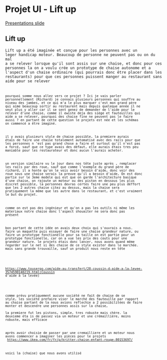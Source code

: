 Projet Ul - Lift up
====================

[Presentations slide](https://docs.google.com/presentation/d/1F90I4jqLM0xJeXBUU_vE5x2pX4bnX4WyPgPFGB-84LE/edit?usp=sharing)

Lift up
--------

<code>Lift up a été imaginée et conçue pour les personnes avec un leger handicap moteur. Beaucoup de personne ne peuvent pas ou on du mal a se relever lorsque qu'il sont assis sur une chaise, et donc pour ces personnes la on a voulu crée un prototype de chaise autonome et a l'aspect d'un chaise ordinaire (qui pourrais donc être placer dans les restaurants) pour que ces personnes puissent manger au restaurant sans aide pour se relever<code>

pourquoi somme nous allez vers ce projet ? Ici je vais parler personnellement (Richard) je connais plusieurs personnes qui souffre au niveau des jambes, et ce qui m'a le plus marquer c'est mon grand père qui aime beaucoup sortir au restaurent mais depuis queleque année il ne veut plus y aller car il se sent genez de demander de l'aide pour le relever d'une chaise, comme il ewiste deja des siège et fauteuilles qui aide a se relever, pourquoi des chaise fine ne peuvent pas le faire aussi ? en partant de cette question le projets est née et les schémas on commencé a être imaginé.

il y avais plusieurs style de chaise possible, la premiere aurais étais de faire une chaise totalement automatisé avec des rails pour que les personnes n 'est pas grand chose a faire et surtout qu'il n'est pas a forcé, sauf que ce type avais des défaut, elle aurais étais tres peu maniable pour les restaurateur et donc aucun l'aurais acheter.

un version similaire vu le jour dans nos tête juste après , remplacer les rails par des roue, sauf que comme l'exemple du grand père de richard, il a honte qu'on le vois avoir besoin d'aide, donc voir des roue sous une chaise serais la preuve qu'il a besoin d'aide, On est donc partie sur le 3eme modele qui est que on garde l'architecture basique d'une chaise, on rajoute un moteur ou des piston en dessous les plus discret possible, la personnes devras certes faire une peu plus déffort que les 2 autres chaise citez au dessus, mais la chaise sera pratiquement la même que les autre dans le restaurant, et c'est vraiment le but du projet.

comme on est pas des ingénieur et qu'on a pas les outils ni même les materiaux notre chaise donc l'aspect shouaiter ne sera donc pas présent

bon partant de cette idée on avais deux choix qui s'ouvrais a nous.
faire un maquette puis essayer de faire une chaise grandeur nature, ou faire un prototype fonctionelle pour sa taille
on est partie pour un prototype fonctionelle, car on a vue les prix des couts pour une grandeur nature. 
le projets étais donc lancer, nous avons quand même regarder sur le net si des chaise de ce style exister dans le marchée. mais sans grande trouvaille, sauf un produit nous reste en tête 

<foutre un lien vers le site>
  
https://www.tousergo.com/aide-au-transfert/28-coussin-d-aide-a-la-levee-3574590140219.html(Coussin d'aide à la levée)

<foutre un lien vers le site>

comme prévu pratiquement aucune société ne fait de chaise de se style, les société prefaire viser le marché des fauteuille par rapport au chaise
partant de la nous avions reflechie a 2 possibilitées de faire monter et descendre une personnes assis sur la chaise,  
la premiere fut les pistons, simple, tres robuste mais chère. 
la deuxieme éta	is de passez via un moteur et une crémailliére, moins robuste, mais efficace

après avoir choisie de passer par une cremailliere et un moteur nous avons commencer a imaginer les pièces pour le projets
<lien vers la chaise>
https://www.ikea.com/fr/fr/p/kritter-chaise-enfant-rouge-80153697/

voici la (chaise<mettre le lien sur ce mot>) que nous avons utilisé
<lien vers la chaise>

